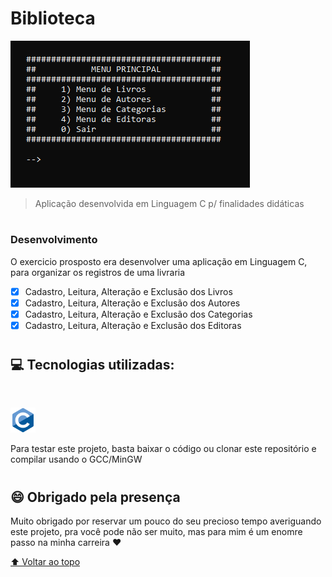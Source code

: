# Biblioteca

<img src="./aplication.png">

> Aplicação desenvolvida em Linguagem C p/ finalidades didáticas

#

### Desenvolvimento

O exercicio prosposto era desenvolver uma aplicação em Linguagem C, para organizar os registros de uma livraria

- [x] Cadastro, Leitura, Alteração e Exclusão dos Livros
- [x] Cadastro, Leitura, Alteração e Exclusão dos Autores
- [x] Cadastro, Leitura, Alteração e Exclusão dos Categorias
- [x] Cadastro, Leitura, Alteração e Exclusão dos Editoras

#

## 💻 Tecnologias utilizadas:

<br>
<p style="display:block">
    <img src="https://raw.githubusercontent.com/devicons/devicon/master/icons/c/c-original.svg" alt="c" width="40" height="40" />
</p>

<p>Para testar este projeto, basta baixar o código ou clonar este repositório e compilar usando o GCC/MinGW</a></p>

#

## 😄 Obrigado pela presença<br>

Muito obrigado por reservar um pouco do seu precioso tempo averiguando este projeto, pra você pode não ser muito, mas para mim é um enomre passo na minha carreira ❤

[⬆ Voltar ao topo](#Biblioteca)<br>
